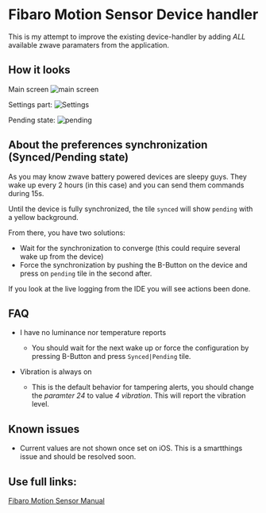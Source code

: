 # Fibaro Motion Sensor Device handler

This is my attempt to improve the existing device-handler by adding *ALL* available zwave paramaters from the application.

## How it looks

Main screen
![main screen](https://dl.dropboxusercontent.com/u/2663552/Github/Smartthings/FibaroMotionSensor/thumb_IMG_0399_1024.jpg)

Settings part:
![Settings](https://dl.dropboxusercontent.com/u/2663552/Github/Smartthings/FibaroMotionSensor/thumb_IMG_0400_1024.jpg)

Pending state:
![pending](https://dl.dropboxusercontent.com/u/2663552/Github/Smartthings/FibaroMotionSensor/thumb_IMG_0401_1024.jpg)


## About the preferences synchronization (Synced/Pending state)

As you may know zwave battery powered devices are sleepy guys. They wake up every 2 hours (in this case) and you can send them commands during 15s.

Until the device is fully synchronized, the tile ``synced`` will show ``pending`` with a yellow background.

From there, you have two solutions:

- Wait for the synchronization to converge (this could require several wake up from the device)
- Force the synchronization by pushing the B-Button on the device and press on ``pending`` tile in the second after.

If you look at the live logging from the IDE you will see actions been done.

## FAQ

- I have no luminance nor temperature reports
    + You should wait for the next wake up or force the configuration by pressing B-Button and press ``Synced|Pending`` tile.

- Vibration is always on
    + This is the default behavior for tampering alerts, you should change the *paramter 24* to value *4* *vibration*. This will report the vibration level.

## Known issues

- Current values are not shown once set on iOS. This is a smartthings issue and should be resolved soon.

## Use full links:

[Fibaro Motion Sensor Manual](http://www.fibaro.com/manuals/en/Motion-Sensor/Motion-Sensor_EN_5.3.14.pdf)